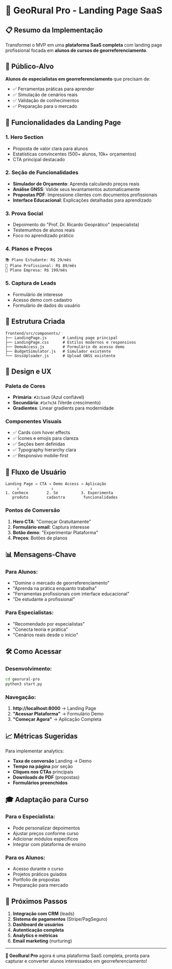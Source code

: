 # 🌱 GeoRural Pro - Landing Page SaaS

## 📋 Resumo da Implementação

Transformei o MVP em uma **plataforma SaaS completa** com landing page profissional focada em **alunos de cursos de georreferenciamento**.

## 🎯 Público-Alvo

**Alunos de especialistas em georreferenciamento** que precisam de:
- ✅ Ferramentas práticas para aprender
- ✅ Simulação de cenários reais
- ✅ Validação de conhecimentos
- ✅ Preparação para o mercado

## 🚀 Funcionalidades da Landing Page

### 1. **Hero Section**
- Proposta de valor clara para alunos
- Estatísticas convincentes (500+ alunos, 10k+ orçamentos)
- CTA principal destacado

### 2. **Seção de Funcionalidades**
- **Simulador de Orçamento**: Aprenda calculando preços reais
- **Análise GNSS**: Valide seus levantamentos automaticamente
- **Propostas PDF**: Impressione clientes com documentos profissionais
- **Interface Educacional**: Explicações detalhadas para aprendizado

### 3. **Prova Social**
- Depoimento do "Prof. Dr. Ricardo Geoprático" (especialista)
- Testemunhos de alunos reais
- Foco no aprendizado prático

### 4. **Planos e Preços**
```
📚 Plano Estudante: R$ 29/mês
💼 Plano Profissional: R$ 89/mês  
🏢 Plano Empresa: R$ 199/mês
```

### 5. **Captura de Leads**
- Formulário de interesse
- Acesso demo com cadastro
- Formulário de dados do usuário

## 📁 Estrutura Criada

```
frontend/src/components/
├── LandingPage.js       # Landing page principal
├── LandingPage.css      # Estilos modernos e responsivos
├── DemoAccess.js        # Formulário de acesso demo
├── BudgetSimulator.js   # Simulador existente
└── GnssUploader.js      # Upload GNSS existente
```

## 🎨 Design e UX

### Paleta de Cores
- **Primária**: `#2c5aa0` (Azul confiável)
- **Secundária**: `#1e7e34` (Verde crescimento)
- **Gradientes**: Linear gradients para modernidade

### Componentes Visuais
- ✅ Cards com hover effects
- ✅ Ícones e emojis para clareza
- ✅ Seções bem definidas
- ✅ Typography hierarchy clara
- ✅ Responsivo mobile-first

## 🔄 Fluxo de Usuário

```
Landing Page → CTA → Demo Access → Aplicação
     ↓              ↓                ↓
1. Conhece        2. Se          3. Experimenta
   produto        cadastra        funcionalidades
```

### Pontos de Conversão
1. **Hero CTA**: "Começar Gratuitamente"
2. **Formulário email**: Captura interesse
3. **Botão demo**: "Experimentar Plataforma"
4. **Preços**: Botões de planos

## 📊 Mensagens-Chave

### Para Alunos:
- "Domine o mercado de georreferenciamento"
- "Aprenda na prática enquanto trabalha"
- "Ferramentas profissionais com interface educacional"
- "De estudante a profissional"

### Para Especialistas:
- "Recomendado por especialistas"
- "Conecta teoria e prática"
- "Cenários reais desde o início"

## 🛠️ Como Acessar

### Desenvolvimento:
```bash
cd georural-pro
python3 start.py
```

### Navegação:
1. **http://localhost:8000** → Landing Page
2. **"Acessar Plataforma"** → Formulário Demo
3. **"Começar Agora"** → Aplicação Completa

## 📈 Métricas Sugeridas

Para implementar analytics:
- **Taxa de conversão** Landing → Demo
- **Tempo na página** por seção
- **Cliques nos CTAs** principais
- **Downloads de PDF** (propostas)
- **Formulários preenchidos**

## 🎓 Adaptação para Curso

### Para o Especialista:
- Pode personalizar depoimentos
- Ajustar preços conforme curso
- Adicionar módulos específicos
- Integrar com plataforma de ensino

### Para os Alunos:
- Acesso durante o curso
- Projetos práticos guiados
- Portfolio de propostas
- Preparação para mercado

## 🚀 Próximos Passos

1. **Integração com CRM** (leads)
2. **Sistema de pagamentos** (Stripe/PagSeguro)
3. **Dashboard de usuários**
4. **Autenticação completa**
5. **Analytics e métricas**
6. **Email marketing** (nurturing)

---

**🌱 GeoRural Pro** agora é uma plataforma SaaS completa, pronta para capturar e converter alunos interessados em georreferenciamento!